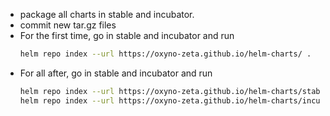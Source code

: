 - package all charts in stable and incubator.
- commit new tar.gz files
- For the first time, go in stable and incubator and run
  ```bash
  helm repo index --url https://oxyno-zeta.github.io/helm-charts/ .
  ```
- For all after, go in stable and incubator and run
  ```bash
  helm repo index --url https://oxyno-zeta.github.io/helm-charts/stable/ --merge index.yaml .
  helm repo index --url https://oxyno-zeta.github.io/helm-charts/incubator/ --merge index.yaml .
  ```
